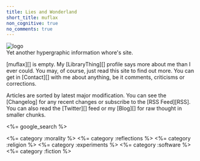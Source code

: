 ```yaml
---
title: Lies and Wonderland
short_title: muflax
non_cognitive: true
no_comments: true
---
```


![logo](/pigs/logo.jpg)   
Yet another hypergraphic information whore's site.

[muflax][] is empty. My [LibraryThing][] profile says more about me than I ever could.
You may, of course, just read this site to find out more. You can
get in [Contact][] with me about anything, be it comments, criticisms or
corrections.

Articles are sorted by latest major modification. You can see the [Changelog]
for any recent changes or subscribe to the [RSS Feed][RSS]. You can also read
the [Twitter][] feed or my [Blog][] for raw thought in smaller chunks.

<%= google_search %>

<%= category :morality %>
<%= category :reflections %>
<%= category :religion %>
<%= category :experiments %>
<%= category :software %>
<%= category :fiction %>
